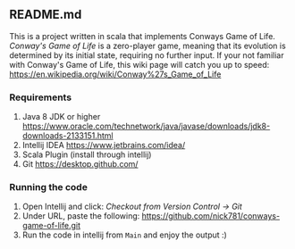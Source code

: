
## README.md

This is a project written in scala that implements Conways Game of Life. *Conway's Game of Life* is a zero-player game, meaning that its evolution is determined by its initial state, requiring no further input. If your not familiar with Conway's Game of Life, this wiki page will catch you up to speed: https://en.wikipedia.org/wiki/Conway%27s_Game_of_Life

### Requirements
1. Java 8 JDK or higher https://www.oracle.com/technetwork/java/javase/downloads/jdk8-downloads-2133151.html
2. Intellij IDEA https://www.jetbrains.com/idea/
3. Scala Plugin (install through intellij)
4. Git https://desktop.github.com/

### Running the code
1. Open Intellij and click: *Checkout from Version Control -> Git*
3. Under URL, paste the following: https://github.com/nick781/conways-game-of-life.git
4. Run the code in intellij from `Main` and enjoy the output :)
